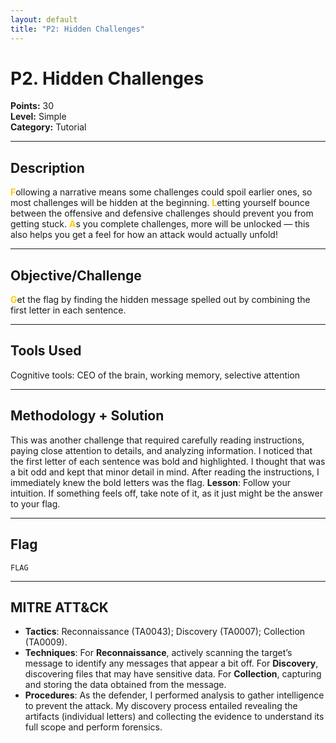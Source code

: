 ```yaml
---
layout: default
title: "P2: Hidden Challenges"
---
```


# P2. Hidden Challenges

**Points:** 30  
**Level:** Simple  
**Category:** Tutorial  

---

## Description
<span style="color: #ffcc00; font-weight: bold;">F</span>ollowing a narrative means some challenges could spoil earlier ones, so most challenges will be hidden at the beginning. <span style="color: #ffcc00; font-weight: bold;">L</span>etting yourself bounce between the offensive and defensive challenges should prevent you from getting stuck. <span style="color: #ffcc00; font-weight: bold;">A</span>s you complete challenges, more will be unlocked — this also helps you get a feel for how an attack would actually unfold!

---

## Objective/Challenge
<span style="color: #ffcc00; font-weight: bold;">G</span>et the flag by finding the hidden message spelled out by combining the first letter in each sentence.

---

## Tools Used
Cognitive tools: CEO of the brain, working memory, selective attention

---

## Methodology + Solution
This was another challenge that required carefully reading instructions, paying close attention to details, and analyzing information. I noticed that the first letter of each sentence was bold and highlighted. I thought that was a bit odd and kept that minor detail in mind.  After reading the instructions, I immediately knew the bold letters was the flag.  **Lesson**: Follow your intuition. If something feels off, take note of it, as it just might be the answer to your flag.  

---

## Flag
`FLAG`  

---

## MITRE ATT&CK
- **Tactics**: Reconnaissance (TA0043); Discovery (TA0007); Collection (TA0009). 
- **Techniques**: For **Reconnaissance**, actively scanning the target’s message to identify any messages that appear a bit off. For **Discovery**, discovering files that may have sensitive data. For **Collection**, capturing and storing the data obtained from the message. 
- **Procedures**: As the defender, I performed analysis to gather intelligence to prevent the attack. My discovery process entailed revealing the artifacts (individual letters) and collecting the evidence to understand its full scope and perform forensics.  
